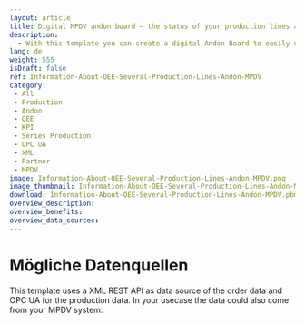 ```yaml
---
layout: article
title: Digital MPDV andon board – the status of your production lines and current OEE values at a glance
description: 
  - With this template you can create a digital Andon Board to easily display important key figures of your production lines in real time. Production staff can automatically see important information such as a customer's current order, overall equipment effectiveness (OEE) and the production status at a glance. With real-time visualization of problems in typical Andon Board signal colors, you can keep an eye on problem messages and respond by correcting the fault at lightning speed - increasing productivity and reducing material waste. Download now and get started!
lang: de
weight: 555
isDraft: false
ref: Information-About-OEE-Several-Production-Lines-Andon-MPDV
category:
 - All
 - Production
 - Andon
 - OEE
 - KPI
 - Series Production
 - OPC UA
 - XML
 - Partner
 - MPDV
image: Information-About-OEE-Several-Production-Lines-Andon-MPDV.png
image_thumbnail: Information-About-OEE-Several-Production-Lines-Andon-MPDV_thumbnail.png
download: Information-About-OEE-Several-Production-Lines-Andon-MPDV.pbmx
overview_description:
overview_benefits:
overview_data_sources:
---
```

# Mögliche Datenquellen
This template uses a XML REST API as data source of the order data and OPC UA for the production data. In your usecase the data could also come from your MPDV system.

